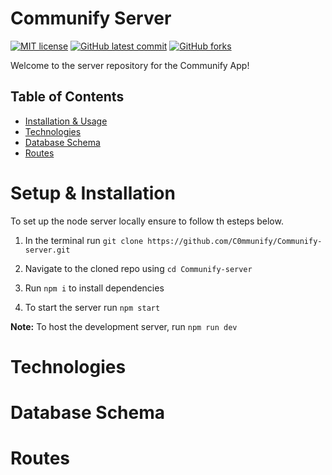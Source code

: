 # Communify Server

<!-- badges -->

[![MIT license](https://img.shields.io/badge/License-MIT-green.svg)](https://opensource.org/licenses/mit-license.php)
[![GitHub latest commit](https://img.shields.io/github/last-commit/C0mmunify/Communify-server.svg)](https://github.com/C0mmunify/Communify-server)
[![GitHub forks](https://img.shields.io/github/forks/C0mmunify/Communify-server.svg)](https://github.com/C0mmunify/Communify-server)

Welcome to the server repository for the Communify App!

## Table of Contents

- [Installation & Usage](#installation--usage)
- [Technologies](#technologies)
- [Database Schema](#database-schema)
- [Routes](#routes)

# Setup & Installation

To set up the node server locally ensure to follow th esteps below.

1. In the terminal run `git clone https://github.com/C0mmunify/Communify-server.git`

2. Navigate to the cloned repo using `cd Communify-server`

3. Run `npm i` to install dependencies

4. To start the server run `npm start`

**Note:** To host the development server, run `npm run dev`

# Technologies

# Database Schema

# Routes


